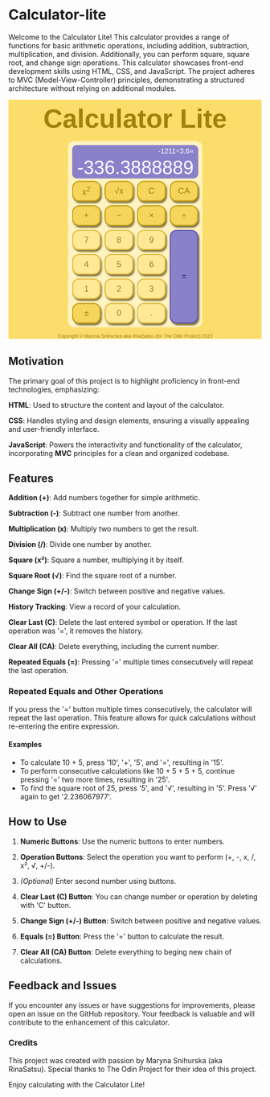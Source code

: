 # Calculator-lite
Welcome to the Calculator Lite! This calculator provides a range of functions for basic arithmetic operations, including addition, subtraction, multiplication, and division. Additionally, you can perform square, square root, and change sign operations. This calculator showcases front-end development skills using HTML, CSS, and JavaScript. The project adheres to MVC (Model-View-Controller) principles, demonstrating a structured architecture without relying on additional modules.

![Screenshot](calculator-lite.png)

## Motivation
The primary goal of this project is to highlight proficiency in front-end technologies, emphasizing:

**HTML**: Used to structure the content and layout of the calculator.

**CSS**: Handles styling and design elements, ensuring a visually appealing and user-friendly interface.

**JavaScript**: Powers the interactivity and functionality of the calculator, incorporating **MVC** principles for a clean and organized codebase.

## Features
**Addition (+)**: Add numbers together for simple arithmetic.

**Subtraction (-)**: Subtract one number from another.

**Multiplication (x)**: Multiply two numbers to get the result.

**Division (/)**: Divide one number by another.

**Square (x²)**: Square a number, multiplying it by itself.

**Square Root (√)**: Find the square root of a number.

**Change Sign (+/-)**: Switch between positive and negative values.

**History Tracking**: View a record of your calculation.

**Clear Last (C)**: Delete the last entered symbol or operation. If the last operation was '=', it removes the history.

**Clear All (CA)**: Delete everything, including the current number.

**Repeated Equals (=)**: Pressing '=' multiple times consecutively will repeat the last operation.

### Repeated Equals and Other Operations
If you press the '=' button multiple times consecutively, the calculator will repeat the last operation. This feature allows for quick calculations without re-entering the entire expression.

#### Examples
* To calculate 10 + 5, press '10', '+', '5', and '=', resulting in '15'.
* To perform consecutive calculations like 10 + 5 + 5 + 5, continue pressing '=' two more times, resulting in '25'.
* To find the square root of 25, press '5', and '√', resulting in '5'. Press '√' again to get '2.236067977'.

## How to Use
1. **Numeric Buttons**: Use the numeric buttons to enter numbers.

2. **Operation Buttons**: Select the operation you want to perform (+, -, x, /, x², √, +/-).

3. *(Optional)* Enter second number using buttons.

4. **Clear Last (C) Button**: You can change number or operation by deleting with 'C' button.

5. **Change Sign (+/-) Button**: Switch between positive and negative values.

6. **Equals (=) Button**: Press the '=' button to calculate the result.

7. **Clear All (CA) Button**: Delete everything to beging new chain of calculations.

## Feedback and Issues
If you encounter any issues or have suggestions for improvements, please open an issue on the GitHub repository. Your feedback is valuable and will contribute to the enhancement of this calculator.

### Credits
This project was created with passion by Maryna Snihurska (aka RinaSatsu). Special thanks to The Odin Project for their idea of this project.

Enjoy calculating with the Calculator Lite!

